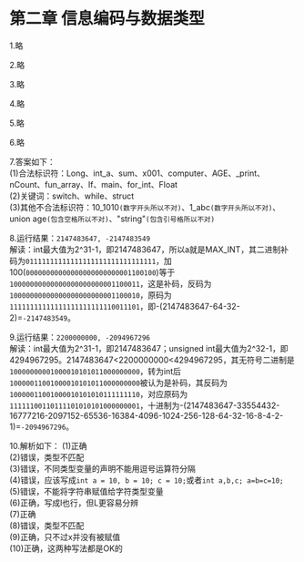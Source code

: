 # 第二章 信息编码与数据类型

1.略

2.略

3.略

4.略

5.略

6.略

7.答案如下：<br/>
(1)合法标识符：Long、int_a、sum、x001、computer、AGE、_print、nCount、fun_array、If、main、for_int、Float<br/>
(2)关键词：switch、while、struct<br/>
(3)其他不合法标识符：10_1010`(数字开头所以不对)`、1_abc`(数字开头所以不对)`、union age`(包含空格所以不对)`、"string"`(包含引号格所以不对)`

8.运行结果：`2147483647, -2147483549`<br/>
解读：int最大值为2^31-1，即2147483647，所以a就是MAX_INT，其二进制补码为`01111111111111111111111111111111`，加100(`00000000000000000000000001100100`)等于`10000000000000000000000001100011`，这是补码，反码为`10000000000000000000000001100010`，原码为`11111111111111111111111110011101`，即-(2147483647-64-32-2)=`-2147483549`。

9.运行结果：`2200000000, -2094967296`<br/>
解读：int最大值为2^31-1，即2147483647；unsigned int最大值为2^32-1，即4294967295。2147483647<2200000000<4294967295，其无符号二进制是`10000000001000010101011000000000`，转为int后`10000011001000010101011000000000`被认为是补码，其反码为`10000011001000010101010111111110`，对应原码为`11111100110111101010101000000001`，十进制为-(2147483647-33554432-16777216-2097152-65536-16384-4096-1024-256-128-64-32-16-8-4-2-1)=`-2094967296`。

10.解析如下：
(1)正确<br/>
(2)错误，类型不匹配<br/>
(3)错误，不同类型变量的声明不能用逗号运算符分隔<br/>
(4)错误，应该写成`int a = 10, b = 10; c = 10;`或者`int a,b,c; a=b=c=10;`<br/>
(5)错误，不能将字符串赋值给字符类型变量<br/>
(6)正确，写成l也行，但L更容易分辨<br/>
(7)正确<br/>
(8)错误，类型不匹配<br/>
(9)正确，只不过x并没有被赋值<br/>
(10)正确，这两种写法都是OK的<br/>
